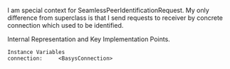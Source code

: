 I am special context for SeamlessPeerIdentificationRequest.
My only difference from superclass is that I send requests to receiver by concrete connection which used to be identified.

Internal Representation and Key Implementation Points.

    Instance Variables
	connection:		<BasysConnection>